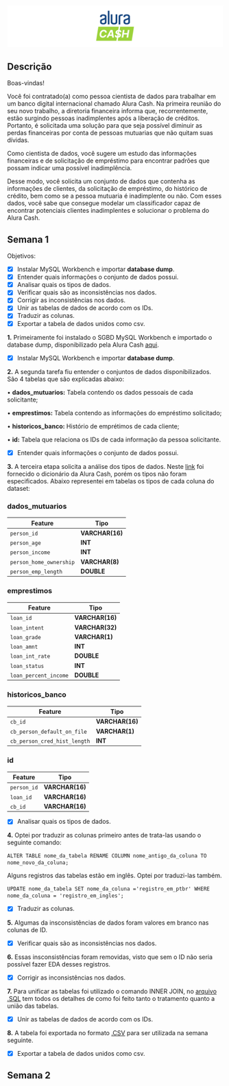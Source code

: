 ![](img/banner.png "Title")

## Descrição 

Boas-vindas!

Você foi contratado(a) como pessoa cientista de dados para trabalhar em um banco digital internacional chamado Alura Cash. Na primeira reunião do seu novo trabalho, a diretoria financeira informa que, recorrentemente, estão surgindo pessoas inadimplentes após a liberação de créditos. Portanto, é solicitada uma solução para que seja possível diminuir as perdas financeiras por conta de pessoas mutuarias que não quitam suas dívidas.

Como cientista de dados, você sugere um estudo das informações financeiras e de solicitação de empréstimo para encontrar padrões que possam indicar uma possível inadimplência.

Desse modo, você solicita um conjunto de dados que contenha as informações de clientes, da solicitação de empréstimo, do histórico de crédito, bem como se a pessoa mutuaria é inadimplente ou não. Com esses dados, você sabe que consegue modelar um classificador capaz de encontrar potenciais clientes inadimplentes e solucionar o problema do Alura Cash.

## Semana 1

Objetivos:
- [X] Instalar MySQL Workbench e importar **database dump**.
- [X] Entender quais informações o conjunto de dados possui.
- [X] Analisar quais os tipos de dados.
- [X] Verificar quais são as inconsistências nos dados.
- [X] Corrigir as inconsistências nos dados.
- [X] Unir as tabelas de dados de acordo com os IDs.
- [X] Traduzir as colunas.
- [X] Exportar a tabela de dados unidos como csv.

**1.** Primeiramente foi instalado o SGBD MySQL Workbench e importado o database dump, disponibilizado pela Alura Cash [aqui](https://github.com/Mirlaa/Challenge-Data-Science-1ed/tree/main/Dados/dumps).
- [X] Instalar MySQL Workbench e importar **database dump**.

**2.** A segunda tarefa fiu entender o conjuntos de dados disponibilizados. São 4 tabelas que são explicadas abaixo:

• **dados_mutuarios:** Tabela contendo os dados pessoais de cada solicitante;

• **emprestimos:** Tabela contendo as informações do empréstimo solicitado;

• **historicos_banco:** Histório de emprétimos de cada cliente;

• **id:** Tabela que relaciona os IDs de cada informação da pessoa solicitante.

- [X] Entender quais informações o conjunto de dados possui.

**3.** A terceira etapa solicita a análise dos tipos de dados. Neste [link](https://github.com/Mirlaa/Challenge-Data-Science-1ed/tree/main/Dados) foi fornecido o dicionário da Alura Cash, porém os tipos não foram especificados. Abaixo representei em tabelas os tipos de cada coluna do dataset:

### dados_mutuarios

| Feature | Tipo |
| --- | --- |
|`person_id`|**VARCHAR(16)**|
| `person_age` |**INT**|
| `person_income` |**INT**|
| `person_home_ownership` |**VARCHAR(8)**|
| `person_emp_length` |**DOUBLE**|

### emprestimos

| Feature | Tipo |
| --- | --- |
|`loan_id`|**VARCHAR(16)**|
| `loan_intent` |**VARCHAR(32)**|
| `loan_grade` | **VARCHAR(1)** |
| `loan_amnt` | **INT** |
| `loan_int_rate` | **DOUBLE** |
| `loan_status` | **INT** |
| `loan_percent_income` | **DOUBLE** |


### historicos_banco

| Feature | Tipo |
| --- | --- |
|`cb_id`|**VARCHAR(16)**|
| `cb_person_default_on_file` |**VARCHAR(1)**|
| `cb_person_cred_hist_length` |**INT**|

### id

| Feature | Tipo |
| --- | --- |
|`person_id`|**VARCHAR(16)**|
|`loan_id`|**VARCHAR(16)**|
|`cb_id`|**VARCHAR(16)**|

- [X] Analisar quais os tipos de dados.

**4.** Optei por traduzir as colunas primeiro antes de trata-las usando o seguinte comando:

```
ALTER TABLE nome_da_tabela RENAME COLUMN nome_antigo_da_coluna TO nome_novo_da_coluna;
```

Alguns registros das tabelas estão em inglês. Optei por traduzi-las também.

```
UPDATE nome_da_tabela SET nome_da_coluna ='registro_em_ptbr' WHERE nome_da_coluna = 'registro_em_ingles';
```

- [X] Traduzir as colunas.

**5.** Algumas da insconsistências de dados foram valores em branco nas colunas de ID.

- [X] Verificar quais são as inconsistências nos dados.

**6.** Essas insconsistências foram removidas, visto que sem o ID não seria possível fazer EDA desses registros.

- [X] Corrigir as inconsistências nos dados.

**7.** Para unificar as tabelas foi utilizado o comando INNER JOIN, no [arquivo .SQL](https://github.com/mvsampaio98/Alura_cash/blob/main/dumps/analise_risco_tratamento.sql) tem todos os detalhes de como foi feito tanto o tratamento quanto a união das tabelas.

- [X] Unir as tabelas de dados de acordo com os IDs.

**8.** A tabela foi exportada no formato [.CSV](https://raw.githubusercontent.com/mvsampaio98/Alura_cash/main/data/analise_de_risco.csv) para ser utilizada na semana seguinte.

- [X] Exportar a tabela de dados unidos como csv.

## Semana 2
